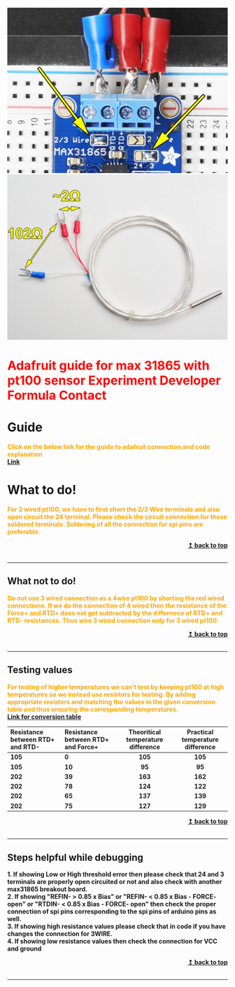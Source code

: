 <p align="center">
 <img src="Images/adafruit_products_3wired.jpg" alt="KJSCE_code_breakers"/>
 <img src="Images/adafruit_pt100.jpg" alt="KJSCE_code_breakers"/>
</p>
<a name="top"></a><h1> <span style="color:red"> Adafruit guide for max 31865 with pt100 sensor</span> <b> </b> <span style="color:red"> Experiment </span> <b> </b> <span style="color:red"> Developer </span> <b> </b> <span style="color:red"> Formula </span> <b> </b> <span style="color:red"> Contact </span> </h1>

<a name="Guide"></a>
# Guide
<b> <span style="color:orange"> Click on the below link for the guide to adafruit connection and code explanation </span> </b>
<b><span style="color:violet"> <br> <a href = "https://learn.adafruit.com/adafruit-max31865-rtd-pt100-amplifier/overview"> Link</span></b> <br/></a>

<a name="What to do!"></a>
# What to do!
<b> <span style="color:orange"> For 3 wired pt100, we have to first short the 2/3 Wire terminals and also open circuit the 24 terminal. Please check the circuit connection for these soldered terminals. Soldering of all the connection for spi pins are preferable.   </span> </b>
<div align="right">
    <b><a href="#top">↥ back to top</a></b>
</div>
<br/>
<hr>

<a name="What not to do!"></a>
## What not to do!
<b> <span style="color:orange"> Do not use 3 wired connection as a 4wire pt100 by shorting the red wired connections. If we do the connection of 4 wired then the resistance of the Force+ and RTD+ does not get subtracted by the differnece of RTD+  and RTD- resistances. Thus wire 3 wired connection only for 3 wired pt100. </span> </b>
<div align="right">
    <b><a href="#top">↥ back to top</a></b>
</div>
<br/>
<hr>

<a name="Testing values"></a>
## Testing values
<b> <span style = "color:orange"> For testing of higher temperatures we can't test by keeping pt100 at high temperatures so we instead use resistors for testing. By adding appropriate resistors and matching the values in the given conversion table and thus ensuring the corresponding temperatures.
<b><span style="color:violet"> <br> <a href = "https://www.intech.co.nz/products/temperature/typert.html"> Link for conversion table</span></b> <br/></a>
 
<b> Resistance between RTD+ and RTD- | <b> Resistance between RTD+ and Force+| <b>  Theoritical temperature difference </b> |<b> Practical temperature difference <b>
:--|:--|:-:|:-:
105| 0 | 105 | 105
105| 10 | 95 | 95
202| 39 | 163 | 162
202| 78 | 124 | 122
202| 65 | 137 | 139
202| 75 | 127 | 129
<div align="right">
    <b><a href="#top">↥ back to top</a></b>
</div>
<br/>
<hr>

<a name="Steps helpful while debugging"></a>
## Steps helpful while debugging
<b>1. If showing Low or High threshold error then please check that 24 and 3 terminals are properly open circuited or not and also check with another max31865 breakout board.<br>2. If showing "REFIN- > 0.85 x Bias" or "REFIN- < 0.85 x Bias - FORCE- open" or "RTDIN- < 0.85 x Bias - FORCE- open" then check the proper connection of spi pins corresponding to the spi pins of arduino pins as well.<br>3. If showing high resistance values please check that in code if you have changes the connection for 3WIRE.<br>4. If showing low resistance values then check the connection for VCC and ground</b>

<div align="right">
    <b><a href="#top">↥ back to top</a></b>
</div>
<br/>
<hr>
